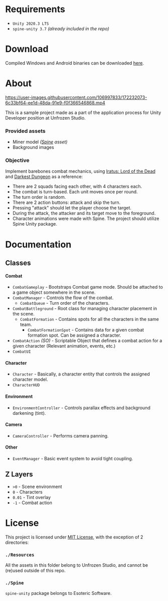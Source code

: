 # Requirements

- `Unity 2020.3 LTS`
- `spine-unity 3.7` *(already included in the repo)*

# Download

Compiled Windows and Android binaries can be downloaded [here](https://github.com/maxim-russ/UnfrozenDemo/releases).

# About

https://user-images.githubusercontent.com/106997833/172232073-6c33bf64-ee1d-48da-91e9-f0f366546868.mp4

This is a sample project made as a part of the application process for Unity Developer position at Unfrozen Studio.

### Provided assets

  - Miner model *([Spine](http://esotericsoftware.com/) asset)*
  - Background images

### Objective

Implement barebones combat mechanics, using [Iratus: Lord of the Dead](https://store.steampowered.com/app/807120/Iratus_Lord_of_the_Dead/) and [Darkest Dungeon](https://store.steampowered.com/app/262060/Darkest_Dungeon/) as a reference:

  - There are 2 squads facing each other, with 4 characters each.
  - The combat is turn-based. Each unit moves once per round.
  - The turn order is random.
  - There are 2 action buttons: attack and skip the turn.
  - Pressing "attack" should let the player choose the target.
  - During the attack, the attacker and its target move to the foreground.
  - Character animations were made with Spine. The project should utilize Spine Unity package.

# Documentation

## Classes

#### Combat

  - `CombatGameplay` - Bootstraps Combat game mode. Should be attached to a game object somewhere in the scene.
  - `CombatManager` - Controls the flow of the combat.
    - `CombatQueue` - Turn order of the characters.
  - `CombatBattleground` - Root class for managing character placement in the scene.
    - `CombatFormation` - Contains spots for all the characters in the same team.
      - `CombatFormationSpot` - Contains data for a given combat formation spot. Can be assigned a character.
  - `CombatAction` *(SO)* - Scriptable Object that defines a combat action for a given character (Relevant animation, events, etc.)
  - `CombatUI`

#### Character

  - `Character` - Basically, a character entity that controls the assigned character model.
  - `CharacterHUD`

#### Environment

  - `EnvironmentController` - Controls parallax effects and background darkening (tint).

#### Camera

  - `CameraController` - Performs camera panning.

#### Other

  - `EventManager` - Basic event system to avoid tight coupling.

## Z Layers

  - `>0` - Scene environment
  - `0` - Characters
  - `0.01` - Tint overlay
  - `-1` - Combat action

# License

This project is licensed under [MIT License](http://opensource.org/licenses/MIT), with the exception of 2 directories:

### `./Resources`

All the assets in this folder belong to Unfrozen Studio, and cannot be (re)used outside of this repo.

### `./Spine`

`spine-unity` package belongs to Esoteric Software.
